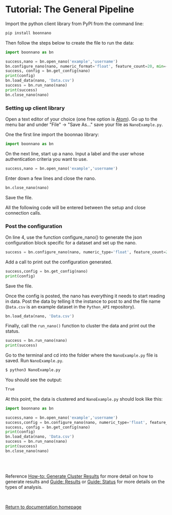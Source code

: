 # Tutorial: The General Pipeline

Import the python client library from PyPI from the command line:
```sh
pip install boonnano
```

Then follow the steps below to create the file to run the data:
```python
import boonnano as bn

success,nano = bn.open_nano('example','username')
bn.configure_nano(nano, numeric_format='float', feature_count=20, min=-10, max=15, percent_variation=0.037)
success, config = bn.get_config(nano)
print(config)
bn.load_data(nano, 'Data.csv')
success = bn.run_nano(nano)
print(success)
bn.close_nano(nano)
```

### Setting up client library
Open a text editor of your choice (one free option is [Atom](https://atom.io/)). Go up to the menu bar and under "File" -> "Save As..." save your file as `NanoExample.py`.

One the first line import the boonnao library:
```python
import boonnano as bn
```
On the next line, start up a nano. Input a label and the user whose authentication criteria you want to use.
```python
success,nano = bn.open_nano('example','username')
```
Enter down a few lines and close the nano.
```python
bn.close_nano(nano)
```
Save the file.

All the following code will be entered between the setup and close connection calls.

### Post the configuration
On line 4, use the function configure_nano() to generate the json configuration block specific for a dataset and set up the nano.
```python
success = bn.configure_nano(nano, numeric_type='float', feature_count=20, min=-10, max=15, percent_variation=0.037)
```
Add a call to print out the configuration generated.
```python
success,config = bn.get_config(nano)
print(config)
```
Save the file.

Once the config is posted, the nano has everything it needs to start reading in data. Post the data by telling it the instance to post to and the file name (`Data.csv` is an example dataset in the `Python_API` repository).
```python
bn.load_data(nano, 'Data.csv')
```
Finally, call the `run_nano()` function to cluster the data and print out the status.
```python
success = bn.run_nano(nano)
print(success)
```
Go to the terminal and cd into the folder where the `NanoExample.py` file is saved. Run `NanoExample.py`.
```sh
$ python3 NanoExample.py
```
You should see the output:
```sh
True
```
At this point, the data is clustered and `NanoExample.py` should look like this:
```python
import boonnano as bn

success,nano = bn.open_nano('example','username')
success,config = bn.configure_nano(nano, numeric_type='float', feature_count=20, min=-10, max=15, percent_variation=0.037)
success, config = bn.get_config(nano)
print(config)
bn.load_data(nano, 'Data.csv')
success = bn.run_nano(nano)
print(success)
bn.close_nano(nano)
```
<br/>
<br/>

Reference [How-to: Generate Cluster Results](../How-Tos/How_To_Generate_Cluster_Results.md) for more detail on how to generate results and [Guide: Results](../Guides/Guide_Nano_Results) or [Guide: Status](../Guides/Guide_Nano_Status.md) for more details on the types of analysis.

<br/>

[Return to documentation homepage](../python-docs.md)
